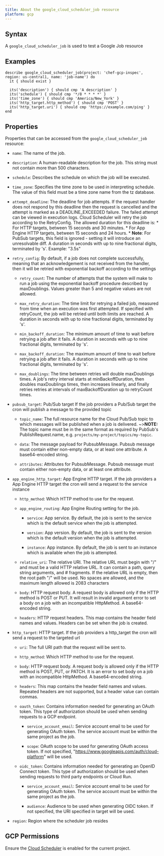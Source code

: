 ```yaml
---
title: About the google_cloud_scheduler_job resource
platform: gcp
---
```


## Syntax
A `google_cloud_scheduler_job` is used to test a Google Job resource

## Examples
```
describe google_cloud_scheduler_job(project: 'chef-gcp-inspec', region: us-central1, name: 'job-name') do
  it { should exist }

  its('description') { should cmp 'A description' }
  its('schedule') { should cmp '*/8 * * * *' }
  its('time_zone') { should cmp 'America/New_York' }
  its('http_target.http_method') { should cmp 'POST' }
  its('http_target.uri') { should cmp 'https://example.com/ping' }
end
```

## Properties
Properties that can be accessed from the `google_cloud_scheduler_job` resource:


  * `name`: The name of the job.

  * `description`: A human-readable description for the job.  This string must not contain more than 500 characters.

  * `schedule`: Describes the schedule on which the job will be executed.

  * `time_zone`: Specifies the time zone to be used in interpreting schedule. The value of this field must be a time zone name from the tz database.

  * `attempt_deadline`: The deadline for job attempts. If the request handler does not respond by this deadline then the request is cancelled and the attempt is marked as a DEADLINE_EXCEEDED failure. The failed attempt can be viewed in execution logs. Cloud Scheduler will retry the job according to the RetryConfig. The allowed duration for this deadline is: * For HTTP targets, between 15 seconds and 30 minutes. * For App Engine HTTP targets, between 15 seconds and 24 hours. * **Note**: For PubSub targets, this field is ignored - setting it will introduce an unresolvable diff. A duration in seconds with up to nine fractional digits, terminated by 's'. Example: "3.5s"

  * `retry_config`: By default, if a job does not complete successfully,  meaning that an acknowledgement is not received from the handler,  then it will be retried with exponential backoff according to the settings

    * `retry_count`: The number of attempts that the system will make to run a  job using the exponential backoff procedure described by maxDoublings. Values greater than 5 and negative values are not allowed.

    * `max_retry_duration`: The time limit for retrying a failed job, measured from time when an execution was first attempted.  If specified with retryCount, the job will be retried until both limits are reached. A duration in seconds with up to nine fractional digits, terminated by 's'.

    * `min_backoff_duration`: The minimum amount of time to wait before retrying a job after it fails. A duration in seconds with up to nine fractional digits, terminated by 's'.

    * `max_backoff_duration`: The maximum amount of time to wait before retrying a job after it fails. A duration in seconds with up to nine fractional digits, terminated by 's'.

    * `max_doublings`: The time between retries will double maxDoublings times. A job's retry interval starts at minBackoffDuration,  then doubles maxDoublings times, then increases linearly,  and finally retries retries at intervals of maxBackoffDuration up to retryCount times.

  * `pubsub_target`: Pub/Sub target If the job providers a Pub/Sub target the cron will publish a message to the provided topic

    * `topic_name`: The full resource name for the Cloud Pub/Sub topic to which messages will be published when a job is delivered. ~>**NOTE:** The topic name must be in the same format as required by PubSub's PublishRequest.name, e.g. `projects/my-project/topics/my-topic`.

    * `data`: The message payload for PubsubMessage. Pubsub message must contain either non-empty data, or at least one attribute.   A base64-encoded string.

    * `attributes`: Attributes for PubsubMessage. Pubsub message must contain either non-empty data, or at least one attribute.

  * `app_engine_http_target`: App Engine HTTP target. If the job providers a App Engine HTTP target the cron will  send a request to the service instance

    * `http_method`: Which HTTP method to use for the request.

    * `app_engine_routing`: App Engine Routing setting for the job.

      * `service`: App service. By default, the job is sent to the service which is the default service when the job is attempted.

      * `version`: App version. By default, the job is sent to the version which is the default version when the job is attempted.

      * `instance`: App instance. By default, the job is sent to an instance which is available when the job is attempted.

    * `relative_uri`: The relative URI. The relative URL must begin with "/" and must be a valid HTTP relative URL.  It can contain a path, query string arguments, and \# fragments.  If the relative URL is empty, then the root path "/" will be used.  No spaces are allowed, and the maximum length allowed is 2083 characters

    * `body`: HTTP request body.  A request body is allowed only if the HTTP method is POST or PUT.  It will result in invalid argument error to set a body on a job with an incompatible HttpMethod.  A base64-encoded string.

    * `headers`: HTTP request headers. This map contains the header field names and values.  Headers can be set when the job is created.

  * `http_target`: HTTP target. If the job providers a http_target the cron will  send a request to the targeted url

    * `uri`: The full URI path that the request will be sent to.

    * `http_method`: Which HTTP method to use for the request.

    * `body`: HTTP request body.  A request body is allowed only if the HTTP method is POST, PUT, or PATCH.  It is an error to set body on a job with an incompatible HttpMethod.  A base64-encoded string.

    * `headers`: This map contains the header field names and values.  Repeated headers are not supported, but a header value can contain commas.

    * `oauth_token`: Contains information needed for generating an OAuth token. This type of authorization should be used when sending requests to a GCP endpoint.

      * `service_account_email`: Service account email to be used for generating OAuth token. The service account must be within the same project as the job.

      * `scope`: OAuth scope to be used for generating OAuth access token. If not specified, "https://www.googleapis.com/auth/cloud-platform" will be used.

    * `oidc_token`: Contains information needed for generating an OpenID Connect token. This type of authorization should be used when sending requests to third party endpoints or Cloud Run.

      * `service_account_email`: Service account email to be used for generating OAuth token. The service account must be within the same project as the job.

      * `audience`: Audience to be used when generating OIDC token. If not specified, the URI specified in target will be used.

  * `region`: Region where the scheduler job resides


## GCP Permissions

Ensure the [Cloud Scheduler](https://console.cloud.google.com/apis/library/cloudscheduler.googleapis.com/) is enabled for the current project.
